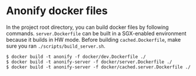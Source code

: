 # Anonify docker files

In the project root directory, you can build docker files by following commands.
`server.Dockerfile` can be built in a SGX-enabled environment because it builds in HW mode.
Before building `cached.Dockerfile`, make sure you ran `./scripts/build_server.sh`.

```
$ docker build -t anonify -f docker/dev.Dockerfile ./
$ docker build -t anonify-server -f docker/server.Dockerfile ./
$ docker build -t anonify-server -f docker/cached.server.Dockerfile ./
```

